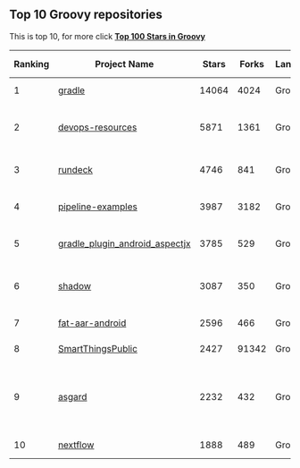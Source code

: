 ## Top 10 Groovy repositories

This is top 10, for more click **[Top 100 Stars in Groovy](Top100/Groovy.md)**

| Ranking | Project Name | Stars | Forks | Language | Open Issues | Description | Last Commit |
| ------- | ------------ | ----- | ----- | -------- | ----------- | ----------- | ----------- |
| 1 | [gradle](https://github.com/gradle/gradle) | 14064 | 4024 | Groovy | 1980 | Adaptable, fast automation for all | 2022-11-17T02:58:26Z |
| 2 | [devops-resources](https://github.com/bregman-arie/devops-resources) | 5871 | 1361 | Groovy | 7 | DevOps resources - Linux, Jenkins, AWS, SRE, Prometheus, Docker, Python, Ansible, Git, Kubernetes, Terraform, OpenStack, SQL, NoSQL, Azure, GCP | 2022-11-12T18:55:41Z |
| 3 | [rundeck](https://github.com/rundeck/rundeck) | 4746 | 841 | Groovy | 464 | Enable Self-Service Operations: Give specific users access to your existing tools, services, and scripts | 2022-11-16T21:40:39Z |
| 4 | [pipeline-examples](https://github.com/jenkinsci/pipeline-examples) | 3987 | 3182 | Groovy | 0 | A collection of examples, tips and tricks and snippets of scripting for the Jenkins Pipeline plugin | 2022-11-13T04:56:37Z |
| 5 | [gradle_plugin_android_aspectjx](https://github.com/HujiangTechnology/gradle_plugin_android_aspectjx) | 3785 | 529 | Groovy | 147 | A Android gradle plugin that effects AspectJ on Android project and can hook methods in Kotlin, aar and jar file. | 2021-09-15T07:40:48Z |
| 6 | [shadow](https://github.com/johnrengelman/shadow) | 3087 | 350 | Groovy | 224 | Gradle plugin to create fat/uber JARs, apply file transforms, and relocate packages for applications and libraries. Gradle version of Maven's Shade plugin. | 2022-10-28T15:41:45Z |
| 7 | [fat-aar-android](https://github.com/kezong/fat-aar-android) | 2596 | 466 | Groovy | 138 | A gradle plugin that merge dependencies into the final aar file works with AGP 3.+ | 2022-11-15T07:02:35Z |
| 8 | [SmartThingsPublic](https://github.com/SmartThingsCommunity/SmartThingsPublic) | 2427 | 91342 | Groovy | 59 | SmartThings open-source DeviceType Handlers and SmartApps code | 2022-11-08T11:11:43Z |
| 9 | [asgard](https://github.com/Netflix/asgard) | 2232 | 432 | Groovy | 87 | [Asgard is deprecated at Netflix. We use Spinnaker ( www.spinnaker.io ).] Web interface for application deployments and cloud management in Amazon Web Services (AWS). Binary download: http://github.com/Netflix/asgard/releases | 2017-08-09T13:59:02Z |
| 10 | [nextflow](https://github.com/nextflow-io/nextflow) | 1888 | 489 | Groovy | 235 | A DSL for data-driven computational pipelines | 2022-11-16T19:52:48Z |
